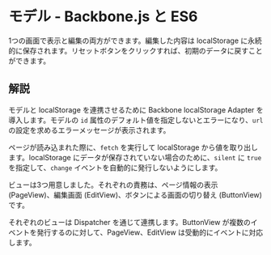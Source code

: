 モデル - Backbone.js と ES6
==========================

1つの画面で表示と編集の両方ができます。編集した内容は localStorage に永続的に保存されます。リセットボタンをクリックすれば、初期のデータに戻すことができます。


解説
----

モデルと localStorage を連携させるために Backbone localStorage Adapter を導入します。モデルの `id` 属性のデフォルト値を指定しないとエラーになり、`url` の設定を求めるエラーメッセージが表示されます。
 
ページが読み込まれた際に、`fetch` を実行して localStorage から値を取り出します。localStorage にデータが保存されていない場合のために、`silent` に `true` を指定して、`change` イベントを自動的に発行しないようにします。

ビューは3つ用意しました。それぞれの責務は、ページ情報の表示 (PageView)、編集画面 (EditView)、ボタンによる画面の切り替え (ButtonView) です。


それぞれのビューは Dispatcher を通じて連携します。ButtonView が複数のイベントを発行するのに対して、PageView、EditView は受動的にイベントに対応します。